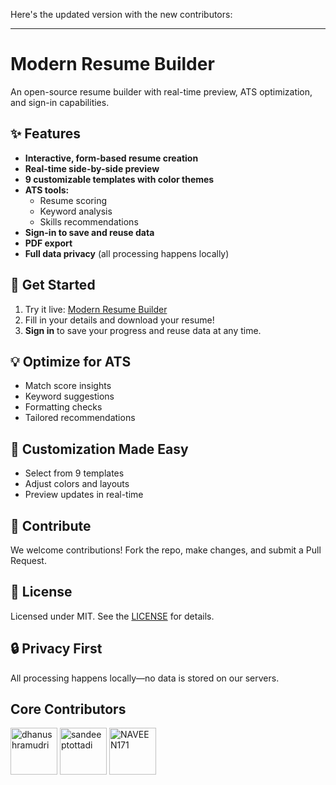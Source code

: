 Here's the updated version with the new contributors:

---

# Modern Resume Builder

An open-source resume builder with real-time preview, ATS optimization, and sign-in capabilities.

## ✨ Features

- **Interactive, form-based resume creation**
- **Real-time side-by-side preview**
- **9 customizable templates with color themes**
- **ATS tools:**
  - Resume scoring
  - Keyword analysis
  - Skills recommendations
- **Sign-in to save and reuse data**
- **PDF export**
- **Full data privacy** (all processing happens locally)

## 🚀 Get Started

1. Try it live: [Modern Resume Builder](https://resume-builder-frontend-orpin.vercel.app)
2. Fill in your details and download your resume!
3. **Sign in** to save your progress and reuse data at any time.

## 💡 Optimize for ATS

- Match score insights
- Keyword suggestions
- Formatting checks
- Tailored recommendations

## 🎨 Customization Made Easy

- Select from 9 templates
- Adjust colors and layouts
- Preview updates in real-time

## 🤝 Contribute

We welcome contributions! Fork the repo, make changes, and submit a Pull Request.

## 📄 License

Licensed under MIT. See the [LICENSE](LICENSE) for details.

## 🔒 Privacy First

All processing happens locally—no data is stored on our servers.

## Core Contributors

<a href="https://github.com/dhanushramudri"><img src="https://avatars.githubusercontent.com/u/114290461" alt="dhanushramudri" height="75px" width="75px" /></a>
<a href="https://github.com/sandeeptottadi"><img src="https://avatars.githubusercontent.com/u/76050316" alt="sandeeptottadi" height="75px" width="75px" /></a>
<a href="https://github.com/NAVEEN171"><img src="https://avatars.githubusercontent.com/u/98443253" alt="NAVEEN171" height="75px" width="75px" /></a>
